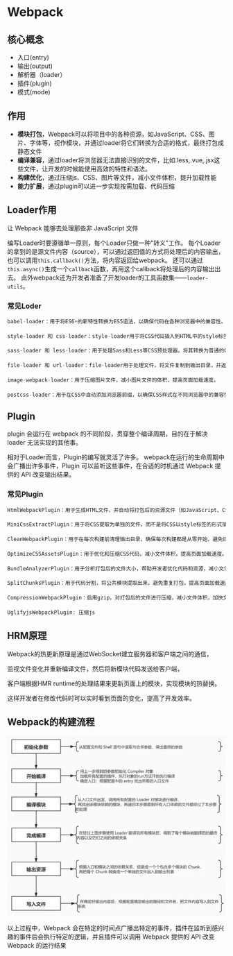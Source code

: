 # Webpack

## 核心概念

- 入口(entry)
- 输出(output)
- 解析器（loader）
- 插件(plugin)
- 模式(mode)

## 作用

- **模块打包**，Webpack可以将项目中的各种资源，如JavaScript、CSS、图片、字体等，视作模块，并通过loader将它们转换为合适的格式，最终打包成静态文件
- **编译兼容**，通过loader将浏览器无法直接识别的文件，比如.less,.vue,.jsx这些文件，让开发的时候能使用高效的特性和语法。
- **构建优化**，通过压缩js、CSS、图片等文件，减小文件体积，提升加载性能
- **能力扩展**，通过plugin可以进一步实现按需加载、代码压缩

## Loader作用

让 Webpack 能够去处理那些非 JavaScript 文件

编写Loader时要遵循单一原则，每个Loader只做一种"转义"工作。 每个Loader的拿到的是源文件内容（source），可以通过返回值的方式将处理后的内容输出，也可以调用`this.callback()`方法，将内容返回给webpack。 还可以通过 `this.async()`生成一个`callback`函数，再用这个callback将处理后的内容输出出去。 此外webpack还为开发者准备了开发loader的工具函数集——`loader-utils`。

### 常见Loder

```js
babel-loader：用于将ES6+的新特性转换为ES5语法，以确保代码在各种浏览器中的兼容性。

style-loader 和 css-loader：style-loader用于将CSS代码插入到HTML中的style标签中，而css-loader用于解析CSS文件，处理其中的import和url()等语法。

sass-loader 和 less-loader：用于处理Sass和Less等CSS预处理器，将其转换为普通的CSS代码。

file-loader 和 url-loader：file-loader用于处理文件，将文件复制到输出目录，并返回文件路径，而url-loader可以根据文件大小将文件转换为base64编码或使用file-loader处理。

image-webpack-loader：用于压缩图片文件，减小图片文件的体积，提高页面加载速度。

postcss-loader：用于在CSS中自动添加浏览器前缀，以确保CSS样式在不同浏览器中的兼容性。
```

## Plugin

plugin 会运行在 webpack 的不同阶段，贯穿整个编译周期，目的在于解决 loader 无法实现的其他事。

相对于Loader而言，Plugin的编写就灵活了许多。 webpack在运行的生命周期中会广播出许多事件，Plugin 可以监听这些事件，在合适的时机通过 Webpack 提供的 API 改变输出结果。

### 常见Plugin

```js
HtmlWebpackPlugin：用于生成HTML文件，并自动将打包后的资源文件（如JavaScript、CSS）引入到HTML中，简化了手动管理HTML文件的过程。

MiniCssExtractPlugin：用于将CSS提取为单独的文件，而不是将CSS以style标签的形式插入到HTML中，有助于减小文件体积，提高页面加载速度。

CleanWebpackPlugin：用于在每次构建前清理输出目录，确保每次构建都是从零开始，避免旧文件的干扰。

OptimizeCSSAssetsPlugin：用于优化和压缩CSS代码，减小文件体积，提高页面加载速度。

BundleAnalyzerPlugin：用于分析打包后的文件大小，帮助开发者优化代码和资源，减小文件体积。

SplitChunksPlugin：用于代码分割，将公共模块提取出来，避免重复打包，提高页面加载速度。

CompressionWebpackPlugin：启用gzip，对打包后的文件进行压缩，减小文件体积，加快文件传输速度。

UglifyjsWebpackPlugin: 压缩js
```

## HRM原理

Webpack的热更新原理是通过WebSocket建立服务器和客户端之间的通信，

监视文件变化并重新编译文件，然后将新模块代码发送给客户端，

客户端根据HMR runtime的处理结果来更新页面上的模块，实现模块的热替换。

这样开发者在修改代码时可以实时看到页面的变化，提高了开发效率。


## Webpack的构建流程

![构建流程](./images/progress.png)

以上过程中，Webpack 会在特定的时间点广播出特定的事件，插件在监听到感兴趣的事件后会执行特定的逻辑，并且插件可以调用 Webpack 提供的 API 改变 Webpack 的运行结果